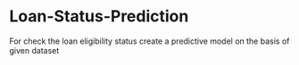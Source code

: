 # Loan-Status-Prediction
For check the loan eligibility status create a predictive model on the basis of given dataset      
